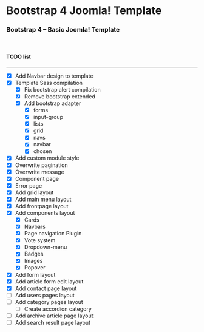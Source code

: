 # Bootstrap 4 Joomla! Template
### Bootstrap 4 – Basic Joomla! Template&nbsp;
&nbsp;

#### TODO list
----------
- [x] Add Navbar design to template
- [x] Template Sass compilation
  - [x] Fix bootstrap alert compilation
  - [x] Remove bootstrap extended
  - [x] Add bootstrap adapter
    - [x] forms
    - [x] input-group
    - [x] lists
    - [x] grid
    - [x] navs
    - [x] navbar
    - [x] chosen
- [x] Add custom module style
- [x] Overwrite pagination
- [x] Overwrite message
- [x] Component page
- [x] Error page
- [x] Add grid layout
- [x] Add main menu layout
- [x] Add frontpage layout
- [x] Add components layout
  - [x] Cards
  - [x] Navbars
  - [x] Page navigation Plugin
  - [x] Vote system
  - [x] Dropdown-menu
  - [x] Badges
  - [x] Images
  - [x] Popover
- [x] Add form layout
- [x] Add article form edit layout
- [x] Add contact page layout
- [ ] Add users pages layout
- [ ] Add category pages layout
  - [ ] Create accordion category
- [ ] Add archive article page layout
- [ ] Add search result page layout
